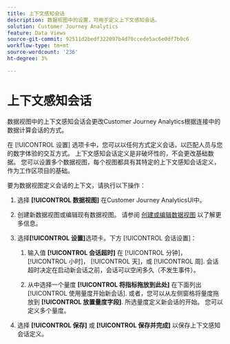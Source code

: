 ```yaml
---
title: 上下文感知会话
description: 数据视图中的设置，可用于定义上下文感知会话。
solution: Customer Journey Analytics
feature: Data Views
source-git-commit: 92511d2bedf322097b4d70ccede5ac6e0df7b0c6
workflow-type: tm+mt
source-wordcount: '236'
ht-degree: 3%

---
```



# 上下文感知会话

数据视图中的上下文感知会话会更改Customer Journey Analytics根据连接中的数据计算会话的方式。

在 [!UICONTROL 设置] 选项卡中，您可以以任何方式定义会话，以匹配人员与您的数字体验的交互方式。 上下文感知会话定义是非破坏性的，不会更改基础数据。 您可以设置多个数据视图，每个视图都具有其特定的上下文感知会话定义，作为工作区项目的基础。

要为数据视图定义会话的上下文，请执行以下操作：

1. 选择 **[!UICONTROL 数据视图]** 在Customer Journey AnalyticsUI中。

1. 创建新数据视图或编辑现有数据视图。 请参阅 [创建或编辑数据视图](create-dataview.md) 以了解更多信息。

1. 选择&#x200B;**[!UICONTROL 设置]**&#x200B;选项卡。下方 [!UICONTROL 会话设置]：

   1. 输入值 **[!UICONTROL 会话超时]** 在 [!UICONTROL 分钟]， [!UICONTROL 小时]， [!UICONTROL 天]，或 [!UICONTROL 周]. 会话超时决定在启动新会话之前，会话可以空闲多久（不发生事件）。

   2. 从中选择一个量度 **[!UICONTROL 将指标拖放到此处]** 在下面列出 [!UICONTROL 使用量度开始新会话]. 或者，您可以从左侧窗格将量度拖放到 **[!UICONTROL 放置量度字段]**. 所选量度定义新会话的开始。 您可以定义多个量度。

1. 选择 **[!UICONTROL 保存]** 或 **[!UICONTROL 保存并完成]** 以保存上下文感知会话定义。

